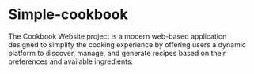 # Simple-cookbook
The Cookbook Website project is a modern web-based application designed to simplify the cooking experience by offering users a dynamic platform to discover, manage, and generate recipes based on their preferences and available ingredients. 
